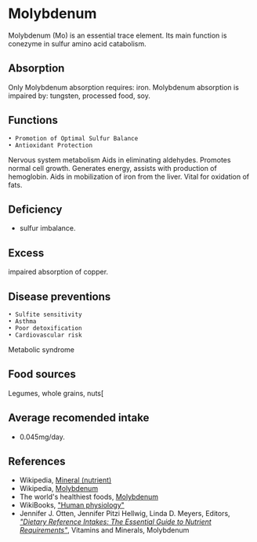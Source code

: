 # Molybdenum
Molybdenum (Mo) is an essential trace element. Its main function is conezyme in sulfur amino acid catabolism.
## Absorption
Only 
Molybdenum absorption requires: iron.
Molybdenum absorption is impaired by: tungsten, processed food, soy.

## Functions
	• Promotion of Optimal Sulfur Balance
	• Antioxidant Protection
Nervous system metabolism
 Aids in eliminating aldehydes. Promotes normal cell growth. Generates energy, assists with production of hemoglobin. Aids in mobilization of iron from the liver. Vital for oxidation of fats.

## Deficiency
- sulfur imbalance.

## Excess
impaired absorption of copper.

## Disease preventions
	• Sulfite sensitivity
	• Asthma
	• Poor detoxification
	• Cardiovascular risk
Metabolic syndrome

## Food sources
Legumes, whole grains, nuts[

## Average recomended intake
- 0.045mg/day.

## References
- Wikipedia, [Mineral (nutrient)](https://en.wikipedia.org/wiki/Mineral_(nutrient))
- Wikipedia, [Molybdenum](https://en.wikipedia.org/wiki/Molybdenum)
- The world's healthiest foods, [Molybdenum](http://www.whfoods.com/genpage.php?tname=nutrient&dbid=128)
- WikiBooks, ["Human physiology"](https://en.wikibooks.org/wiki/Human_Physiology/Nutrition#Minerals)
- Jennifer J. Otten, Jennifer Pitzi Hellwig, Linda D. Meyers, Editors, [_"Dietary Reference Intakes: The Essential Guide to Nutrient Requirements"_](https://www.amazon.com/Dietary-Reference-Intakes-Essential-Requirements/dp/0309157420), Vitamins and Minerals, Molybdenum